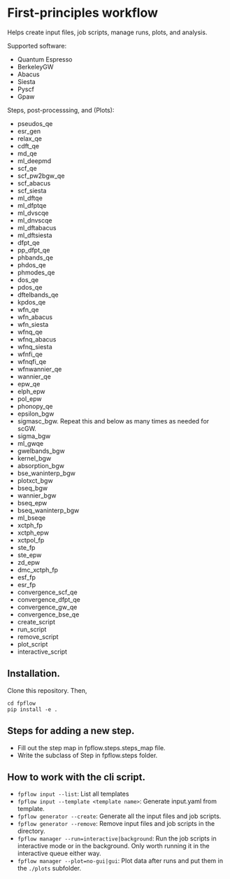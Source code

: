 # First-principles workflow

Helps create input files, job scripts, manage runs, plots, and analysis. 

Supported software:
- Quantum Espresso
- BerkeleyGW
- Abacus
- Siesta
- Pyscf
- Gpaw

Steps, post-processsing, and (Plots):
- pseudos_qe
- esr_gen
- relax_qe
- cdft_qe
- md_qe
- ml_deepmd
- scf_qe
- scf_pw2bgw_qe
- scf_abacus
- scf_siesta
- ml_dftqe
- ml_dfptqe
- ml_dvscqe
- ml_dnvscqe
- ml_dftabacus
- ml_dftsiesta
- dfpt_qe
- pp_dfpt_qe
- phbands_qe 
- phdos_qe 
- phmodes_qe 
- dos_qe 
- pdos_qe 
- dftelbands_qe 
- kpdos_qe 
- wfn_qe
- wfn_abacus
- wfn_siesta
- wfnq_qe
- wfnq_abacus
- wfnq_siesta
- wfnfi_qe
- wfnqfi_qe
- wfnwannier_qe 
- wannier_qe 
- epw_qe
- elph_epw 
- pol_epw
- phonopy_qe 
- epsilon_bgw 
- sigmasc_bgw. Repeat this and below as many times as needed for scGW. 
- sigma_bgw
- ml_gwqe
- gwelbands_bgw 
- kernel_bgw
- absorption_bgw 
- bse_waninterp_bgw
- plotxct_bgw 
- bseq_bgw
- wannier_bgw 
- bseq_epw
- bseq_waninterp_bgw
- ml_bseqe
- xctph_fp 
- xctph_epw
- xctpol_fp
- ste_fp  
- ste_epw
- zd_epw
- dmc_xctph_fp
- esf_fp
- esr_fp 
- convergence_scf_qe 
- convergence_dfpt_qe 
- convergence_gw_qe
- convergence_bse_qe 
- create_script
- run_script
- remove_script
- plot_script
- interactive_script

## Installation. 
Clone this repository. Then,

```
cd fpflow
pip install -e .
```


## Steps for adding a new step.
- Fill out the step map in fpflow.steps.steps_map file. 
- Write the subclass of Step in fpflow.steps folder.

## How to work with the cli script. 
- `fpflow input --list`: List all templates
- `fpflow input --template <template name>`: Generate input.yaml from template. 
- `fpflow generator --create`: Generate all the input files and job scripts.
- `fpflow generator --remove`: Remove input files and job scripts in the directory.
- `fpflow manager --run=interactive|background`: Run the job scripts in interactive mode or in the background. 
Only worth running it in the interactive queue either way.
- `fpflow manager --plot=no-gui|gui`: Plot data after runs and put them in the `./plots` subfolder. 